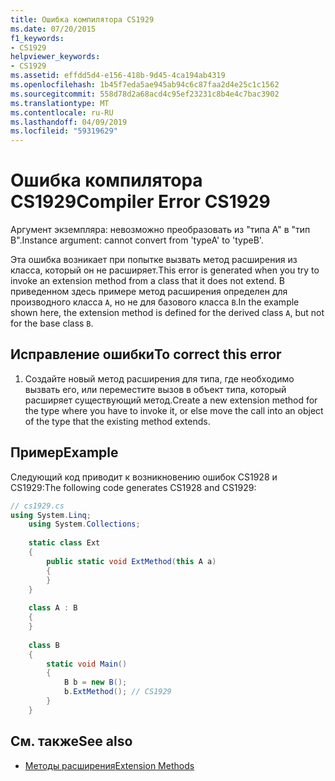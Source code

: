 ```yaml
---
title: Ошибка компилятора CS1929
ms.date: 07/20/2015
f1_keywords:
- CS1929
helpviewer_keywords:
- CS1929
ms.assetid: effdd5d4-e156-418b-9d45-4ca194ab4319
ms.openlocfilehash: 1b45f7eda5ae945ab94c6c87faa2d4e25c1c1562
ms.sourcegitcommit: 558d78d2a68acd4c95ef23231c8b4e4c7bac3902
ms.translationtype: MT
ms.contentlocale: ru-RU
ms.lasthandoff: 04/09/2019
ms.locfileid: "59319629"
---
```

# <a name="compiler-error-cs1929"></a><span data-ttu-id="c8958-102">Ошибка компилятора CS1929</span><span class="sxs-lookup"><span data-stu-id="c8958-102">Compiler Error CS1929</span></span>
<span data-ttu-id="c8958-103">Аргумент экземпляра: невозможно преобразовать из "типа A" в "тип B".</span><span class="sxs-lookup"><span data-stu-id="c8958-103">Instance argument: cannot convert from 'typeA' to 'typeB'.</span></span>  
  
 <span data-ttu-id="c8958-104">Эта ошибка возникает при попытке вызвать метод расширения из класса, который он не расширяет.</span><span class="sxs-lookup"><span data-stu-id="c8958-104">This error is generated when you try to invoke an extension method from a class that it does not extend.</span></span> <span data-ttu-id="c8958-105">В приведенном здесь примере метод расширения определен для производного класса `A`, но не для базового класса `B`.</span><span class="sxs-lookup"><span data-stu-id="c8958-105">In the example shown here, the extension method is defined for the derived class `A`, but not for the base class `B`.</span></span>  
  
## <a name="to-correct-this-error"></a><span data-ttu-id="c8958-106">Исправление ошибки</span><span class="sxs-lookup"><span data-stu-id="c8958-106">To correct this error</span></span>  
  
1. <span data-ttu-id="c8958-107">Создайте новый метод расширения для типа, где необходимо вызвать его, или переместите вызов в объект типа, который расширяет существующий метод.</span><span class="sxs-lookup"><span data-stu-id="c8958-107">Create a new extension method for the type where you have to invoke it, or else move the call into an object of the type that the existing method extends.</span></span>  
  
## <a name="example"></a><span data-ttu-id="c8958-108">Пример</span><span class="sxs-lookup"><span data-stu-id="c8958-108">Example</span></span>  
 <span data-ttu-id="c8958-109">Следующий код приводит к возникновению ошибок CS1928 и CS1929:</span><span class="sxs-lookup"><span data-stu-id="c8958-109">The following code generates CS1928 and CS1929:</span></span>  
  
```csharp  
// cs1929.cs  
using System.Linq;  
    using System.Collections;  
  
    static class Ext  
    {  
        public static void ExtMethod(this A a)  
        {  
        }  
    }  
  
    class A : B  
    {  
    }  
  
    class B  
    {  
        static void Main()  
        {  
            B b = new B();  
            b.ExtMethod(); // CS1929  
        }  
    }  
```  
  
## <a name="see-also"></a><span data-ttu-id="c8958-110">См. также</span><span class="sxs-lookup"><span data-stu-id="c8958-110">See also</span></span>

- [<span data-ttu-id="c8958-111">Методы расширения</span><span class="sxs-lookup"><span data-stu-id="c8958-111">Extension Methods</span></span>](../../csharp/programming-guide/classes-and-structs/extension-methods.md)
